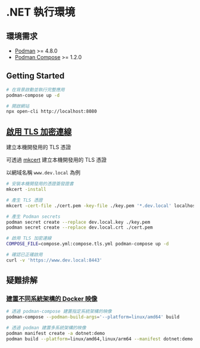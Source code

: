 # .NET 執行環境

## 環境需求

- [Podman](https://podman.io/) >= 4.8.0
- [Podman Compose](https://github.com/containers/podman-compose) >= 1.2.0

## Getting Started

```sh
# 在背景啟動並執行完整應用
podman-compose up -d

# 開啟網站
npx open-cli http://localhost:8080
```

## [啟用 TLS 加密連線](https://github.com/dotnet/dotnet-docker/blob/main/samples/host-aspnetcore-https.md)

建立本機開發用的 TLS 憑證

可透過 [mkcert](https://github.com/FiloSottile/mkcert) 建立本機開發用的 TLS 憑證

以網域名稱 `www.dev.local` 為例

```sh
# 安裝本機開發用的憑證簽發證書
mkcert -install

# 產生 TLS 憑證
mkcert -cert-file ./cert.pem -key-file ./key.pem '*.dev.local' localhost

# 產生 Podman secrets
podman secret create --replace dev.local.key ./key.pem
podman secret create --replace dev.local.crt ./cert.pem

# 啟用 TLS 加密連線
COMPOSE_FILE=compose.yml:compose.tls.yml podman-compose up -d

# 確認已正確啟用
curl -v 'https://www.dev.local:8443'
```

## 疑難排解

### [建置不同系統架構的 Docker 映像](https://developers.redhat.com/articles/2023/11/03/how-build-multi-architecture-container-images#podman)

```sh
# 透過 podman-compose 建置指定系統架構的映像
podman-compose --podman-build-args='--platform=linux/amd64' build

# 透過 podman 建置多系統架構的映像
podman manifest create -a dotnet:demo
podman build --platform=linux/amd64,linux/arm64 --manifest dotnet:demo ./demo
```
